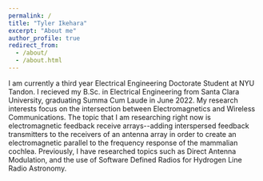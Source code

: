 ```yaml
---
permalink: /
title: "Tyler Ikehara"
excerpt: "About me"
author_profile: true
redirect_from: 
  - /about/
  - /about.html
---
```


I am currently a third year Electrical Engineering Doctorate Student at NYU Tandon. I recieved my B.Sc. in Electrical Engineering from Santa Clara University, graduating Summa Cum Laude in June 2022. My research interests focus on the intersection between Electromagnetics and Wireless Communications. The topic that I am researching right now is electromagnetic feedback receive arrays--adding interspersed feedback transmitters to the receivers of an antenna array in order to create an electromagnetic parallel to the frequency response of the mammalian cochlea. Previously, I have researched topics such as Direct Antenna Modulation, and the use of Software Defined Radios for Hydrogen Line Radio Astronomy.
